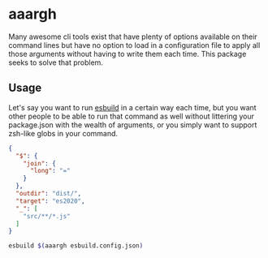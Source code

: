 # aaargh

Many awesome cli tools exist that have plenty of options available on their
command lines but have no option to load in a configuration file to apply all
those arguments without having to write them each time.  This package seeks to
solve that problem.

## Usage

Let's say you want to run [esbuild](https://npmjs.com/package/esbuild) in a
certain way each time, but you want other people to be able to run that command
as well without littering your package.json with the wealth of arguments, or you
simply want to support zsh-like globs in your command.

```json
{
  "$": {
    "join": {
      "long": "="
    }
  },
  "outdir": "dist/",
  "target": "es2020",
  "_": [
    "src/**/*.js"
  ]
}
```

```sh
esbuild $(aaargh esbuild.config.json)
```
